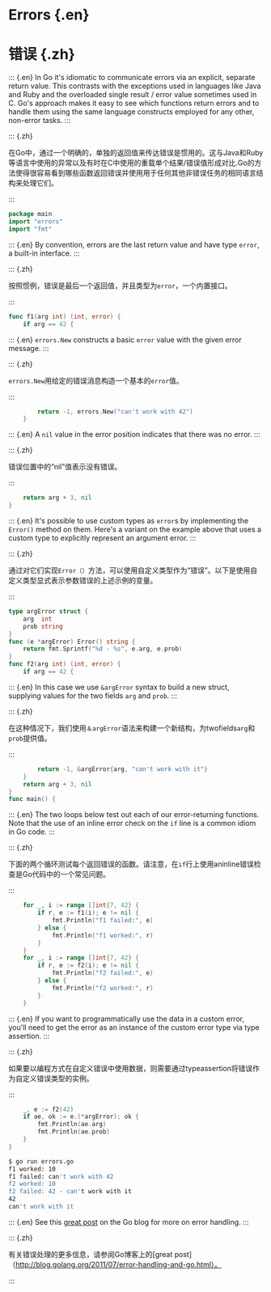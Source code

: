 
# Errors {.en}


# 错误 {.zh}


::: {.en}
In Go it's idiomatic to communicate errors via an
explicit, separate return value. This contrasts with
the exceptions used in languages like Java and Ruby and
the overloaded single result / error value sometimes
used in C. Go's approach makes it easy to see which
functions return errors and to handle them using the
same language constructs employed for any other,
non-error tasks.
:::

::: {.zh}

在Go中，通过一个明确的，单独的返回值来传达错误是惯用的。这与Java和Ruby等语言中使用的异常以及有时在C中使用的重载单个结果/错误值形成对比.Go的方法使得很容易看到哪些函数返回错误并使用用于任何其他非错误任务的相同语言结构来处理它们。

:::


```go
package main
import "errors"
import "fmt"
```


::: {.en}
By convention, errors are the last return value and
have type `error`, a built-in interface.
:::

::: {.zh}

按照惯例，错误是最后一个返回值，并且类型为`error`，一个内置接口。

:::


```go
func f1(arg int) (int, error) {
	if arg == 42 {
```


::: {.en}
`errors.New` constructs a basic `error` value
with the given error message.
:::

::: {.zh}

`errors.New`用给定的错误消息构造一个基本的`error`值。

:::


```go
		return -1, errors.New("can't work with 42")
	}
```


::: {.en}
A `nil` value in the error position indicates that
there was no error.
:::

::: {.zh}

错误位置中的“nil”值表示没有错误。

:::


```go
	return arg + 3, nil
}
```


::: {.en}
It's possible to use custom types as `error`s by
implementing the `Error()` method on them. Here's a
variant on the example above that uses a custom type
to explicitly represent an argument error.
:::

::: {.zh}

通过对它们实现`Error（）`方法，可以使用自定义类型作为“错误”。以下是使用自定义类型显式表示参数错误的上述示例的变量。

:::


```go
type argError struct {
	arg  int
	prob string
}
func (e *argError) Error() string {
	return fmt.Sprintf("%d - %s", e.arg, e.prob)
}
func f2(arg int) (int, error) {
	if arg == 42 {
```


::: {.en}
In this case we use `&argError` syntax to build
a new struct, supplying values for the two
fields `arg` and `prob`.
:::

::: {.zh}

在这种情况下，我们使用`＆argError`语法来构建一个新结构，为twofields`arg`和`prob`提供值。

:::


```go
		return -1, &argError{arg, "can't work with it"}
	}
	return arg + 3, nil
}
func main() {
```


::: {.en}
The two loops below test out each of our
error-returning functions. Note that the use of an
inline error check on the `if` line is a common
idiom in Go code.
:::

::: {.zh}

下面的两个循环测试每个返回错误的函数。请注意，在`if`行上使用aninline错误检查是Go代码中的一个常见问题。

:::


```go
	for _, i := range []int{7, 42} {
		if r, e := f1(i); e != nil {
			fmt.Println("f1 failed:", e)
		} else {
			fmt.Println("f1 worked:", r)
		}
	}
	for _, i := range []int{7, 42} {
		if r, e := f2(i); e != nil {
			fmt.Println("f2 failed:", e)
		} else {
			fmt.Println("f2 worked:", r)
		}
	}
```


::: {.en}
If you want to programmatically use the data in
a custom error, you'll need to get the error as an
instance of the custom error type via type
assertion.
:::

::: {.zh}

如果要以编程方式在自定义错误中使用数据，则需要通过typeassertion将错误作为自定义错误类型的实例。

:::


```go
	_, e := f2(42)
	if ae, ok := e.(*argError); ok {
		fmt.Println(ae.arg)
		fmt.Println(ae.prob)
	}
}
```


```sh
$ go run errors.go
f1 worked: 10
f1 failed: can't work with 42
f2 worked: 10
f2 failed: 42 - can't work with it
42
can't work with it
```


::: {.en}
See this [great post](http://blog.golang.org/2011/07/error-handling-and-go.html)
on the Go blog for more on error handling.
:::

::: {.zh}

有关错误处理的更多信息，请参阅Go博客上的[great post]（http://blog.golang.org/2011/07/error-handling-and-go.html）。

:::


